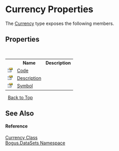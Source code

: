 # Currency Properties
 

The <a href="T_Bogus_DataSets_Currency">Currency</a> type exposes the following members.


## Properties
&nbsp;<table><tr><th></th><th>Name</th><th>Description</th></tr><tr><td>![Public property](media/pubproperty.gif "Public property")</td><td><a href="P_Bogus_DataSets_Currency_Code">Code</a></td><td /></tr><tr><td>![Public property](media/pubproperty.gif "Public property")</td><td><a href="P_Bogus_DataSets_Currency_Description">Description</a></td><td /></tr><tr><td>![Public property](media/pubproperty.gif "Public property")</td><td><a href="P_Bogus_DataSets_Currency_Symbol">Symbol</a></td><td /></tr></table>&nbsp;
<a href="#currency-properties">Back to Top</a>

## See Also


#### Reference
<a href="T_Bogus_DataSets_Currency">Currency Class</a><br /><a href="N_Bogus_DataSets">Bogus.DataSets Namespace</a><br />